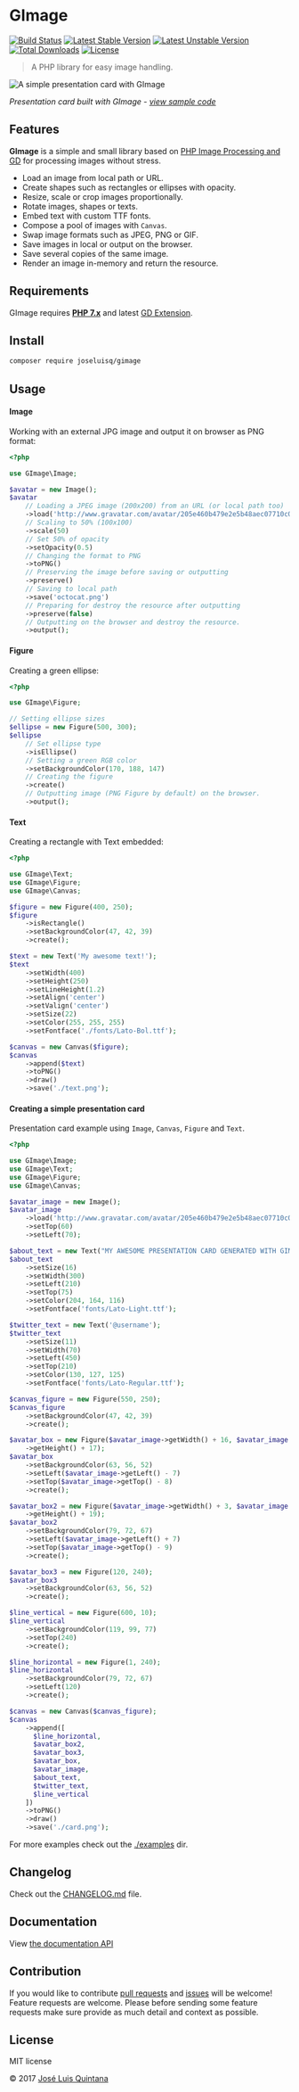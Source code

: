 # GImage

[![Build Status](https://travis-ci.org/joseluisq/gimage.svg?branch=master)](https://travis-ci.org/joseluisq/gimage) [![Latest Stable Version](https://poser.pugx.org/joseluisq/gimage/version)](https://packagist.org/packages/joseluisq/gimage) [![Latest Unstable Version](https://poser.pugx.org/joseluisq/gimage/v/unstable)](//packagist.org/packages/joseluisq/gimage) [![Total Downloads](https://poser.pugx.org/joseluisq/gimage/downloads)](https://packagist.org/packages/joseluisq/gimage) [![License](https://poser.pugx.org/joseluisq/gimage/license)](https://packagist.org/packages/joseluisq/gimage)

> A PHP library for easy image handling.

![A simple presentation card with GImage](https://cloud.githubusercontent.com/assets/1700322/18941713/eed7fa34-85d8-11e6-8033-bf787e4aa236.png)

_Presentation card built with GImage - [view sample code](#creating-a-simple-presentation-card)_

## Features

__GImage__ is a simple and small library based on [PHP Image Processing and GD](http://php.net/manual/en/book.image.php) for processing images without stress.

- Load an image from local path or URL.
- Create shapes such as rectangles or ellipses with opacity.
- Resize, scale or crop images proportionally.
- Rotate images, shapes or texts.
- Embed text with custom TTF fonts.
- Compose a pool of images with `Canvas`.
- Swap image formats such as JPEG, PNG or GIF.
- Save images in local or output on the browser.
- Save several copies of the same image.
- Render an image in-memory and return the resource.

## Requirements
GImage requires **[PHP 7.x](http://php.net/manual/en/migration70.new-features.php)** and latest [GD Extension](http://php.net/manual/en/book.image.php).

## Install

```sh
composer require joseluisq/gimage
```

## Usage

#### Image

Working with an external JPG image and output it on browser as PNG format:

```php
<?php

use GImage\Image;

$avatar = new Image();
$avatar
	// Loading a JPEG image (200x200) from an URL (or local path too)
	->load('http://www.gravatar.com/avatar/205e460b479e2e5b48aec07710c08d50?s=200.jpg');
	// Scaling to 50% (100x100)
	->scale(50)
	// Set 50% of opacity
	->setOpacity(0.5)
	// Changing the format to PNG
	->toPNG()
	// Preserving the image before saving or outputting
	->preserve()
	// Saving to local path
	->save('octocat.png')
	// Preparing for destroy the resource after outputting
	->preserve(false)
	// Outputting on the browser and destroy the resource.
	->output();
```

#### Figure

Creating a green ellipse:

```php
<?php

use GImage\Figure;

// Setting ellipse sizes
$ellipse = new Figure(500, 300);
$ellipse
	// Set ellipse type
	->isEllipse()
	// Setting a green RGB color
	->setBackgroundColor(170, 188, 147)
	// Creating the figure
	->create()
	// Outputting image (PNG Figure by default) on the browser.
	->output();
```

#### Text

Creating a rectangle with Text embedded:

```php
<?php

use GImage\Text;
use GImage\Figure;
use GImage\Canvas;

$figure = new Figure(400, 250);
$figure
    ->isRectangle()
    ->setBackgroundColor(47, 42, 39)
    ->create();

$text = new Text('My awesome text!');
$text
    ->setWidth(400)
    ->setHeight(250)
    ->setLineHeight(1.2)
    ->setAlign('center')
    ->setValign('center')
    ->setSize(22)
    ->setColor(255, 255, 255)
    ->setFontface('./fonts/Lato-Bol.ttf');

$canvas = new Canvas($figure);
$canvas
    ->append($text)
    ->toPNG()
    ->draw()
    ->save('./text.png');
```

#### Creating a simple presentation card
Presentation card example using `Image`, `Canvas`, `Figure` and `Text`.

```php
<?php

use GImage\Image;
use GImage\Text;
use GImage\Figure;
use GImage\Canvas;

$avatar_image = new Image();
$avatar_image
	->load('http://www.gravatar.com/avatar/205e460b479e2e5b48aec07710c08d50?s=100.jpg')
	->setTop(60)
	->setLeft(70);

$about_text = new Text("MY AWESOME PRESENTATION CARD GENERATED WITH GIMAGE");
$about_text
	->setSize(16)
	->setWidth(300)
	->setLeft(210)
	->setTop(75)
	->setColor(204, 164, 116)
	->setFontface('fonts/Lato-Light.ttf');

$twitter_text = new Text('@username');
$twitter_text
	->setSize(11)
	->setWidth(70)
	->setLeft(450)
	->setTop(210)
	->setColor(130, 127, 125)
	->setFontface('fonts/Lato-Regular.ttf');

$canvas_figure = new Figure(550, 250);
$canvas_figure
	->setBackgroundColor(47, 42, 39)
	->create();

$avatar_box = new Figure($avatar_image->getWidth() + 16, $avatar_image
	->getHeight() + 17);
$avatar_box
	->setBackgroundColor(63, 56, 52)
	->setLeft($avatar_image->getLeft() - 7)
	->setTop($avatar_image->getTop() - 8)
	->create();

$avatar_box2 = new Figure($avatar_image->getWidth() + 3, $avatar_image
	->getHeight() + 19);
$avatar_box2
	->setBackgroundColor(79, 72, 67)
	->setLeft($avatar_image->getLeft() + 7)
	->setTop($avatar_image->getTop() - 9)
	->create();

$avatar_box3 = new Figure(120, 240);
$avatar_box3
	->setBackgroundColor(63, 56, 52)
	->create();

$line_vertical = new Figure(600, 10);
$line_vertical
	->setBackgroundColor(119, 99, 77)
	->setTop(240)
	->create();

$line_horizontal = new Figure(1, 240);
$line_horizontal
	->setBackgroundColor(79, 72, 67)
	->setLeft(120)
	->create();

$canvas = new Canvas($canvas_figure);
$canvas
	->append([
	  $line_horizontal,
	  $avatar_box2,
	  $avatar_box3,
	  $avatar_box,
	  $avatar_image,
	  $about_text,
	  $twitter_text,
	  $line_vertical
	])
	->toPNG()
	->draw()
	->save('./card.png');
```

For more examples check out the [./examples](./examples) dir.

## Changelog
Check out the [CHANGELOG.md](./CHANGELOG.md) file.

## Documentation
View [the documentation API](https://joseluisq.github.io/gimage/)

## Contribution
If you would like to contribute [pull requests](https://github.com/joseluisq/gimage/pulls) and [issues](https://github.com/joseluisq/gimage/issues) will be welcome! Feature requests are welcome. Please before sending some feature requests make sure provide as much detail and context as possible.

## License
MIT license

© 2017 [José Luis Quintana](https://git.io/joseluisq)
